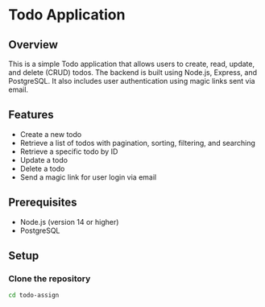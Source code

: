 # Todo Application

## Overview

This is a simple Todo application that allows users to create, read, update, and delete (CRUD) todos. The backend is built using Node.js, Express, and PostgreSQL. It also includes user authentication using magic links sent via email.

## Features

- Create a new todo
- Retrieve a list of todos with pagination, sorting, filtering, and searching
- Retrieve a specific todo by ID
- Update a todo
- Delete a todo
- Send a magic link for user login via email

## Prerequisites

- Node.js (version 14 or higher)
- PostgreSQL

## Setup

### Clone the repository

```bash
cd todo-assign